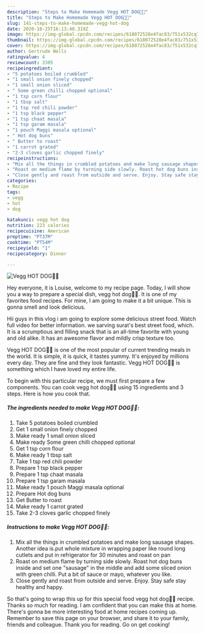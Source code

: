 ```yaml
---
description: "Steps to Make Homemade Vegg HOT DOG🐶😊"
title: "Steps to Make Homemade Vegg HOT DOG🐶😊"
slug: 141-steps-to-make-homemade-vegg-hot-dog
date: 2020-10-25T16:13:48.319Z
image: https://img-global.cpcdn.com/recipes/618072528e4fac83/751x532cq70/vegg-hot-dog🐶😊-recipe-main-photo.jpg
thumbnail: https://img-global.cpcdn.com/recipes/618072528e4fac83/751x532cq70/vegg-hot-dog🐶😊-recipe-main-photo.jpg
cover: https://img-global.cpcdn.com/recipes/618072528e4fac83/751x532cq70/vegg-hot-dog🐶😊-recipe-main-photo.jpg
author: Gertrude Wells
ratingvalue: 4
reviewcount: 3305
recipeingredient:
- "5 potatoes boiled crumbled"
- "1 small onion finely chopped"
- "1 small onion sliced"
- " Some green chilli chopped optional"
- "1 tsp corn flour"
- "1 tbsp salt"
- "1 tsp red chili powder"
- "1 tsp black pepper"
- "1 tsp chaat masala"
- "1 tsp garam masala"
- "1 pouch Maggi masala optional"
- " Hot dog buns"
- " Butter to roast"
- "1 carrot grated"
- "2-3 cloves garlic chopped finely"
recipeinstructions:
- "Mix all the things in crumbled potatoes and make long sausage shapes. Another idea is.put whole mixture in wrapping paper like round long cutlets and put in refrigerator for 30 minutes and roast on pan"
- "Roast on medium flame by turning side slowly. Roast hot dog buns inside and set one &#34;sausage&#34; in the middle and add some sliced onion with green chilli. Put a bit of sauce or mayo, whatever you like."
- "Close gently and roast from outside and serve. Enjoy. Stay safe stay healthy and happy."
categories:
- Recipe
tags:
- vegg
- hot
- dog

katakunci: vegg hot dog 
nutrition: 223 calories
recipecuisine: American
preptime: "PT37M"
cooktime: "PT54M"
recipeyield: "1"
recipecategory: Dinner

---
```



![Vegg HOT DOG🐶😊](https://img-global.cpcdn.com/recipes/618072528e4fac83/751x532cq70/vegg-hot-dog🐶😊-recipe-main-photo.jpg)

Hey everyone, it is Louise, welcome to my recipe page. Today, I will show you a way to prepare a special dish, vegg hot dog🐶😊. It is one of my favorites food recipes. For mine, I am going to make it a bit unique. This is gonna smell and look delicious.

Hii guys in this vlog i am going to explore some delicious street food. Watch full video for better information. we sarving surat&#39;s best street food, which. It is a scrumptious and filling snack that is an all-time favorite with young and old alike. It has an awesome flavor and mildly crisp texture too.

Vegg HOT DOG🐶😊 is one of the most popular of current trending meals in the world. It is simple, it is quick, it tastes yummy. It's enjoyed by millions every day. They are fine and they look fantastic. Vegg HOT DOG🐶😊 is something which I have loved my entire life.


To begin with this particular recipe, we must first prepare a few components. You can cook vegg hot dog🐶😊 using 15 ingredients and 3 steps. Here is how you cook that.

<!--inarticleads1-->

##### The ingredients needed to make Vegg HOT DOG🐶😊:

1. Take 5 potatoes boiled crumbled
1. Get 1 small onion finely chopped
1. Make ready 1 small onion sliced
1. Make ready  Some green chilli chopped optional
1. Get 1 tsp corn flour
1. Make ready 1 tbsp salt
1. Take 1 tsp red chili powder
1. Prepare 1 tsp black pepper
1. Prepare 1 tsp chaat masala
1. Prepare 1 tsp garam masala
1. Make ready 1 pouch Maggi masala optional
1. Prepare  Hot dog buns
1. Get  Butter to roast
1. Make ready 1 carrot grated
1. Take 2-3 cloves garlic chopped finely




<!--inarticleads2-->

##### Instructions to make Vegg HOT DOG🐶😊:

1. Mix all the things in crumbled potatoes and make long sausage shapes. Another idea is.put whole mixture in wrapping paper like round long cutlets and put in refrigerator for 30 minutes and roast on pan
1. Roast on medium flame by turning side slowly. Roast hot dog buns inside and set one &#34;sausage&#34; in the middle and add some sliced onion with green chilli. Put a bit of sauce or mayo, whatever you like.
1. Close gently and roast from outside and serve. Enjoy. Stay safe stay healthy and happy.




So that's going to wrap this up for this special food vegg hot dog🐶😊 recipe. Thanks so much for reading. I am confident that you can make this at home. There's gonna be more interesting food at home recipes coming up. Remember to save this page on your browser, and share it to your family, friends and colleague. Thank you for reading. Go on get cooking!
